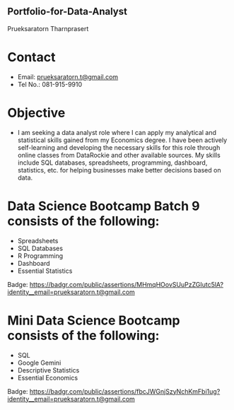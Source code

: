 ## Portfolio-for-Data-Analyst
Prueksaratorn Tharnprasert
# Contact
- Email: prueksaratorn.t@gmail.com
- Tel No.: 081-915-9910
# Objective
- I am seeking a data analyst role where I can apply my analytical and statistical skills gained from my Economics degree. I have been actively self-learning and developing the necessary skills for this role through online classes from DataRockie and other available sources. My skills include SQL databases, spreadsheets, programming, dashboard, statistics, etc. for helping businesses make better decisions based on data.

# Data Science Bootcamp Batch 9 consists of the following:
- Spreadsheets
- SQL Databases
- R Programming
- Dashboard
- Essential Statistics

Badge: https://badgr.com/public/assertions/MHmqHOovSUuPzZGIutc5lA?identity__email=prueksaratorn.t@gmail.com

# Mini Data Science Bootcamp consists of the following:
- SQL
- Google Gemini
- Descriptive Statistics
- Essential Economics

Badge: https://badgr.com/public/assertions/fbcJWGnjSzyNchKmFbi1ug?identity__email=prueksaratorn.t@gmail.com
